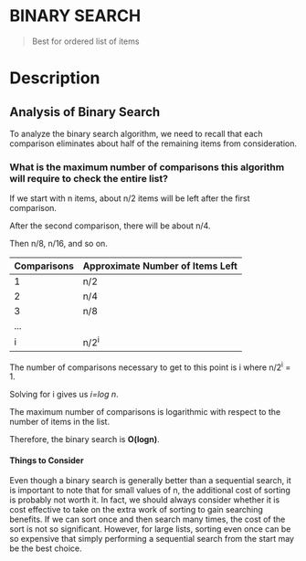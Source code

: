 # BINARY SEARCH

> Best for ordered list of items

# Description

## Analysis of Binary Search

To analyze the binary search algorithm, we need to recall that each comparison eliminates about half of the remaining items from 
consideration. 

### What is the maximum number of comparisons this algorithm will require to check the entire list? 

If we start with n items, about n/2 items will be left after the first comparison. 

After the second comparison, there will be about n/4. 

Then n/8, n/16, and so on. 

| Comparisons | Approximate Number of Items Left |
|-------------|----------------------------------|
| 1           | n/2                              |
| 2           | n/4                              |
| 3           | n/8                              |
| ...         |                                  |
| i           | n/2<sup>i</sup>                  |


The number of comparisons necessary to get to this point is i where n/2<sup>i</sup> = 1. 

Solving for i gives us *i=log ⁡n*. 

The maximum number of comparisons is logarithmic with respect to the number of items in the list. 

Therefore, the binary search is **O(log⁡n)**.


#### Things to Consider

Even though a binary search is generally better than a sequential search, it is important to note that for small values of n, the additional cost of sorting is probably not worth it. In fact, we should always consider whether it is cost effective to take on the extra work of sorting to gain searching benefits. If we can sort once and then search many times, the cost of the sort is not so significant. However, for large lists, sorting even once can be so expensive that simply performing a sequential search from the start may be the best choice.



